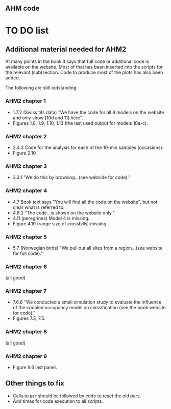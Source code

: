 ## AHM code

# TO DO list

## Additional material needed for AHM2

At many points in the book it says that full code or additional code is available on the website. Most of that has been inserted into the scripts for the relevant (sub)section. Code to produce most of the plots has also been added.

The following are still outstanding:

### AHM2 chapter 1
* 1.7.2 (Swiss tits data) "We have the code for all 8 models on the website and only show [10d and 11] here".
* Figures 1.8, 1.9, 1.10, 1.13 (the last used output for models 10a-c).

### AHM2 chapter 2
* 2.4.3 Code for the analysis for each of the 10-min samples (occasions).
* Figure 2.10

### AHM2 chapter 3
* 3.3.1  "We do this by browsing...(see webside for code)."

### AHM2 chapter 4
* 4.7 Book text says "You will find all the code on the website", but not clear what is referred to.
* 4.8.2 "The code...is shown on the website only."
* 4.11 (peregrines) Model 4 is missing.
* Figure 4.19 (range size of crossbills) missing.

### AHM2 chapter 5
* 5.7 (Norwegian birds) "We pull out all sites from a region...(see website for full code)."

### AHM2 chapter 6
(all good)

### AHM2 chapter 7
* 7.6.6 "We conducted a small simulation study to evaluate the influence of the coupled occupancy model on classification (see the book website for code)."
* Figures 7.3, 7.5.

### AHM2 chapter 8
(all good)

### AHM2 chapter 9
* Figure 9.6 last panel.

## Other things to fix

* Calls to `par` should be followed by code to reset the old pars.
* Add times for code execution to all scripts.



